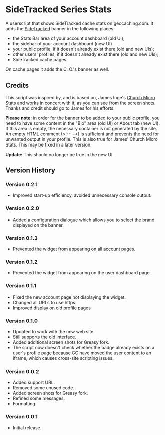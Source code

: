 # SideTracked Series Stats

A userscript that shows SideTracked cache stats on geocaching.com. It adds the [SideTracked](https://www.sidetrackedseries.info/) banner in the following places:

* the Stats Bar area of your account dashboard (old UI);
* the sidebar of your account dashboard (new UI)
* your public profile, if it doesn't already exist there (old and new UIs);
* other users' profiles, if it doesn't already exist there (old and new UIs);
* SideTracked cache pages.

On cache pages it adds the C. O.'s banner as well.

## Credits

This script was inspired by, and is based on, James Inge's [Church Micro Stats](https://greasyfork.org/en/scripts/9641-church-micro-stats) and works in concert with it, as you can see from the screen shots. Thanks and credit should go to James for his efforts.

__Please note:__ in order for the banner to be added to your public profile, you need to have some content in the "Bio" area (old UI) or About tab (new UI). If this area is empty, the necessary container is not generated by the site. An empty HTML comment (&#60;!-- --&#62;) is sufficient and prevents the need for unwanted output in your profile. This is also true for James' Church Micro Stats. This may be fixed in a later version.

__Update:__ This should no longer be true in the new UI.

## Version History

### Version 0.2.1

* Improved start-up efficiency, avoided unnecessary console output.

### Version 0.2.0

* Added a configuration dialogue which allows you to select the brand displayed on the banner.

### Version 0.1.3

* Prevented the widget from appearing on all account pages.

### Version 0.1.2

* Prevented the widget from appearing on the user dashboard page.

### Version 0.1.1

* Fixed the new account page not displaying the widget.
* Changed all URLs to use https.
* Improved display on old profile pages

### Version 0.1.0

* Updated to work with the new web site.
* Still supports the old interface.
* Added additional screen shots for Greasy fork.
* The script now doesn't check whether the badge already exists on a user's profile page because GC have moved the user content to an iframe, which causes cross-site scripting issues.

### Version 0.0.2

* Added support URL.
* Removed some unused code.
* Added screen shots for Greasy fork.
* Refined some messages.
* Formatting.

### Version 0.0.1

* Initial release.
